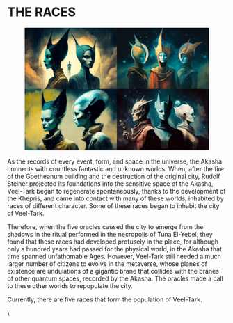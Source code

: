 # THE RACES

<figure><img src="../../../.gitbook/assets/NES__NFT__Crap_Gang_galaxy_guardians_portrait_by_menton3_and_hi_49918fea-ba6d-48c7-b5f8-d91742d0d241.png" alt=""><figcaption></figcaption></figure>

As the records of every event, form, and space in the universe, the Akasha connects with countless fantastic and unknown worlds. When, after the fire of the Goetheanum building and the destruction of the original city, Rudolf Steiner projected its foundations into the sensitive space of the Akasha, Veel-Tark began to regenerate spontaneously, thanks to the development of the Khepris, and came into contact with many of these worlds, inhabited by races of different character. Some of these races began to inhabit the city of Veel-Tark.

Therefore, when the five oracles caused the city to emerge from the shadows in the ritual performed in the necropolis of Tuna El-Yebel, they found that these races had developed profusely in the place, for although only a hundred years had passed for the physical world, in the Akasha that time spanned unfathomable Ages. However, Veel-Tark still needed a much larger number of citizens to evolve in the metaverse, whose planes of existence are undulations of a gigantic brane that collides with the branes of other quantum spaces, recorded by the Akasha. The oracles made a call to these other worlds to repopulate the city.

Currently, there are five races that form the population of Veel-Tark.

\
